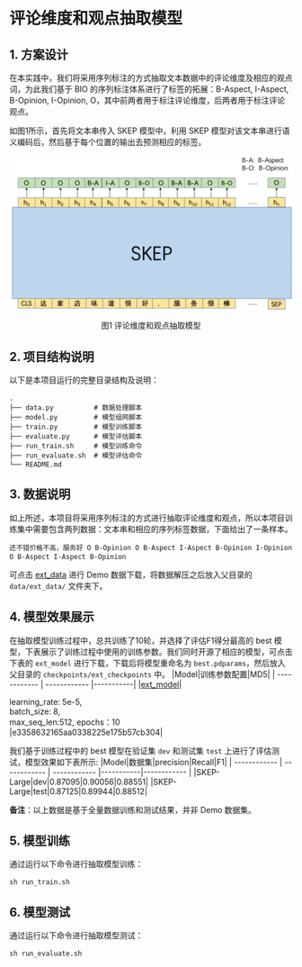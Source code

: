 # 评论维度和观点抽取模型

## 1. 方案设计

在本实践中，我们将采用序列标注的方式抽取文本数据中的评论维度及相应的观点词，为此我们基于 BIO 的序列标注体系进行了标签的拓展：B-Aspect, I-Aspect, B-Opinion, I-Opinion, O，其中前两者用于标注评论维度，后两者用于标注评论观点。

如图1所示，首先将文本串传入 SKEP 模型中，利用 SKEP 模型对该文本串进行语义编码后，然后基于每个位置的输出去预测相应的标签。

<div align="center">
    <img src="../imgs/design_ext_model.png" />
    <p>图1 评论维度和观点抽取模型<p/>
</div>

## 2. 项目结构说明

以下是本项目运行的完整目录结构及说明：

```shell
.
├── data.py          # 数据处理脚本
├── model.py         # 模型组网脚本
├── train.py         # 模型训练脚本
├── evaluate.py      # 模型评估脚本
├── run_train.sh     # 模型训练命令
├── run_evaluate.sh  # 模型评估命令
└── README.md
```

## 3. 数据说明

如上所述，本项目将采用序列标注的方式进行抽取评论维度和观点，所以本项目训练集中需要包含两列数据：文本串和相应的序列标签数据，下面给出了一条样本。

```
还不错价格不高，服务好 O B-Opinion O B-Aspect I-Aspect B-Opinion I-Opinion O B-Aspect I-Aspect B-Opinion
```

可点击 [ext_data](https://bj.bcebos.com/v1/paddlenlp/data/ext_data.tar.gz) 进行 Demo 数据下载，将数据解压之后放入父目录的 `data/ext_data/` 文件夹下。

## 4. 模型效果展示
在抽取模型训练过程中，总共训练了10轮，并选择了评估F1得分最高的 best 模型，下表展示了训练过程中使用的训练参数。我们同时开源了相应的模型，可点击下表的 `ext_model` 进行下载，下载后将模型重命名为 `best.pdparams`，然后放入父目录的 `checkpoints/ext_checkpoints` 中。
|Model|训练参数配置|MD5|
| ------------ | ------------ |-----------|
|[ext_model](https://bj.bcebos.com/paddlenlp/models/best_ext.pdparams)|<div style="width: 150pt"> learning_rate: 5e-5, batch_size: 8, max_seq_len:512, epochs：10 </div> |e3358632165aa0338225e175b57cb304|

我们基于训练过程中的 best 模型在验证集 `dev` 和测试集 `test` 上进行了评估测试，模型效果如下表所示:
|Model|数据集|precision|Recall|F1|
| ------------ | ------------ | ------------ |-----------|------------ |
|SKEP-Large|dev|0.87095|0.90056|0.88551|
|SKEP-Large|test|0.87125|0.89944|0.88512|

**备注**：以上数据是基于全量数据训练和测试结果，并非 Demo 数据集。

## 5. 模型训练
通过运行以下命令进行抽取模型训练：
```shell
sh run_train.sh
```

## 6. 模型测试
通过运行以下命令进行抽取模型测试：
```shell
sh run_evaluate.sh
```
